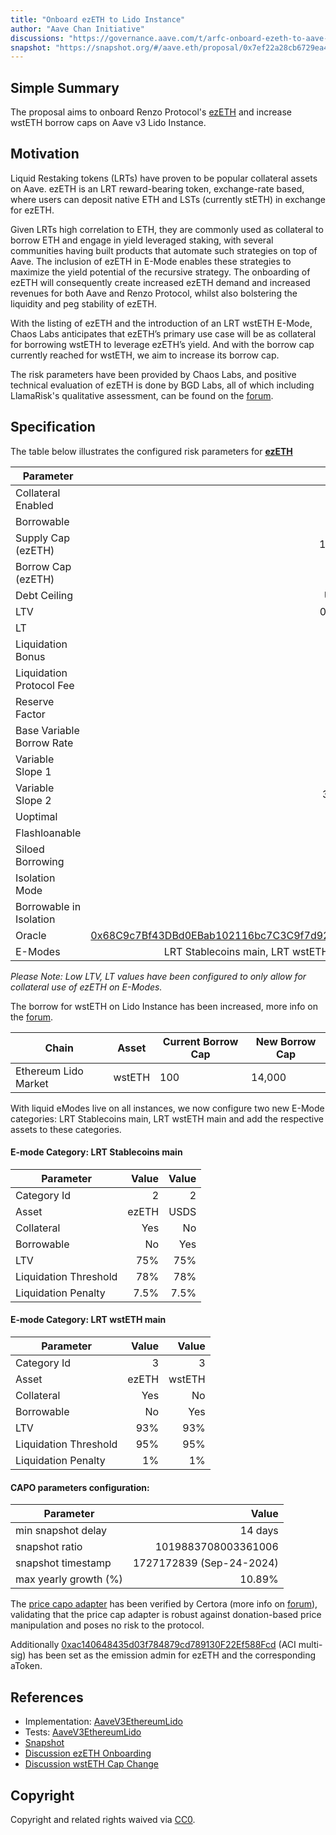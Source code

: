 ```yaml
---
title: "Onboard ezETH to Lido Instance"
author: "Aave Chan Initiative"
discussions: "https://governance.aave.com/t/arfc-onboard-ezeth-to-aave-v3-lido-instance/18504/11"
snapshot: "https://snapshot.org/#/aave.eth/proposal/0x7ef22a28cb6729ea4a978b02332ff1af8ed924a726915f9a6debf835d8bf8048"
---
```


## Simple Summary

The proposal aims to onboard Renzo Protocol's [ezETH](https://etherscan.io/address/0xbf5495Efe5DB9ce00f80364C8B423567e58d2110) and increase wstETH borrow caps on Aave v3 Lido Instance.

## Motivation

Liquid Restaking tokens (LRTs) have proven to be popular collateral assets on Aave. ezETH is an LRT reward-bearing token, exchange-rate based, where users can deposit native ETH and LSTs (currently stETH) in exchange for ezETH.

Given LRTs high correlation to ETH, they are commonly used as collateral to borrow ETH and engage in yield leveraged staking, with several communities having built products that automate such strategies on top of Aave. The inclusion of ezETH in E-Mode enables these strategies to maximize the yield potential of the recursive strategy. The onboarding of ezETH will consequently create increased ezETH demand and increased revenues for both Aave and Renzo Protocol, whilst also bolstering the liquidity and peg stability of ezETH.

With the listing of ezETH and the introduction of an LRT wstETH E-Mode, Chaos Labs anticipates that ezETH’s primary use case will be as collateral for borrowing wstETH to leverage ezETH’s yield. And with the borrow cap currently reached for wstETH, we aim to increase its borrow cap.

The risk parameters have been provided by Chaos Labs, and positive technical evaluation of ezETH is done by BGD Labs, all of which including LlamaRisk's qualitative assessment, can be found on the [forum](https://governance.aave.com/t/arfc-onboard-ezeth-to-aave-v3-lido-instance/18504).

## Specification

The table below illustrates the configured risk parameters for **[ezETH](https://etherscan.io/address/0xbf5495Efe5DB9ce00f80364C8B423567e58d2110)**

| Parameter                 |                                                                                                                 Value |
| ------------------------- | --------------------------------------------------------------------------------------------------------------------: |
| Collateral Enabled        |                                                                                                                  true |
| Borrowable                |                                                                                                                 false |
| Supply Cap (ezETH)        |                                                                                                                15,000 |
| Borrow Cap (ezETH)        |                                                                                                                   100 |
| Debt Ceiling              |                                                                                                                 USD 0 |
| LTV                       |                                                                                                                0.05 % |
| LT                        |                                                                                                                 0.1 % |
| Liquidation Bonus         |                                                                                                                 7.5 % |
| Liquidation Protocol Fee  |                                                                                                                  10 % |
| Reserve Factor            |                                                                                                                  15 % |
| Base Variable Borrow Rate |                                                                                                                   0 % |
| Variable Slope 1          |                                                                                                                   7 % |
| Variable Slope 2          |                                                                                                                 300 % |
| Uoptimal                  |                                                                                                                  45 % |
| Flashloanable             |                                                                                                                 false |
| Siloed Borrowing          |                                                                                                                 false |
| Isolation Mode            |                                                                                                                 false |
| Borrowable in Isolation   |                                                                                                                 false |
| Oracle                    | [0x68C9c7Bf43DBd0EBab102116bc7C3C9f7d9297Ee](https://etherscan.io/address/0x68C9c7Bf43DBd0EBab102116bc7C3C9f7d9297Ee) |
| E-Modes                   |                                                                                 LRT Stablecoins main, LRT wstETH main |

_Please Note: Low LTV, LT values have been configured to only allow for collateral use of ezETH on E-Modes._

The borrow for wstETH on Lido Instance has been increased, more info on the [forum](https://governance.aave.com/t/arfc-onboard-ezeth-to-aave-v3-lido-instance/18504/14).

| Chain                | Asset  | Current Borrow Cap | New Borrow Cap |
| -------------------- | ------ | ------------------ | -------------- |
| Ethereum Lido Market | wstETH | 100                | 14,000         |

With liquid eModes live on all instances, we now configure two new E-Mode categories: LRT Stablecoins main, LRT wstETH main and add the respective assets to these categories.

#### E-mode Category: LRT Stablecoins main

| Parameter             | Value | Value |
| --------------------- | ----: | ----: |
| Category Id           |     2 |     2 |
| Asset                 | ezETH |  USDS |
| Collateral            |   Yes |    No |
| Borrowable            |    No |   Yes |
| LTV                   |   75% |   75% |
| Liquidation Threshold |   78% |   78% |
| Liquidation Penalty   |  7.5% |  7.5% |

#### E-mode Category: LRT wstETH main

| Parameter             | Value |  Value |
| --------------------- | ----: | -----: |
| Category Id           |     3 |      3 |
| Asset                 | ezETH | wstETH |
| Collateral            |   Yes |     No |
| Borrowable            |    No |    Yes |
| LTV                   |   93% |    93% |
| Liquidation Threshold |   95% |    95% |
| Liquidation Penalty   |    1% |     1% |

#### CAPO parameters configuration:

| Parameter             |                    Value |
| --------------------- | -----------------------: |
| min snapshot delay    |                  14 days |
| snapshot ratio        |      1019883708003361006 |
| snapshot timestamp    | 1727172839 (Sep-24-2024) |
| max yearly growth (%) |                   10.89% |

The [price capo adapter](https://etherscan.io/address/0x68C9c7Bf43DBd0EBab102116bc7C3C9f7d9297Ee) has been verified by Certora (more info on [forum](https://governance.aave.com/t/arfc-onboard-ezeth-to-aave-v3-lido-instance/18504/12)), validating that the price cap adapter is robust against donation-based price manipulation and poses no risk to the protocol.

Additionally [0xac140648435d03f784879cd789130F22Ef588Fcd](https://etherscan.io/address/0xac140648435d03f784879cd789130F22Ef588Fcd) (ACI multi-sig) has been set as the emission admin for ezETH and the corresponding aToken.

## References

- Implementation: [AaveV3EthereumLido](https://github.com/bgd-labs/aave-proposals-v3/blob/main/src/20241021_AaveV3EthereumLido_OnboardEzETHToLidoInstance/AaveV3EthereumLido_OnboardEzETHToLidoInstance_20241021.sol)
- Tests: [AaveV3EthereumLido](https://github.com/bgd-labs/aave-proposals-v3/blob/main/src/20241021_AaveV3EthereumLido_OnboardEzETHToLidoInstance/AaveV3EthereumLido_OnboardEzETHToLidoInstance_20241021.t.sol)
- [Snapshot](https://snapshot.org/#/aave.eth/proposal/0x7ef22a28cb6729ea4a978b02332ff1af8ed924a726915f9a6debf835d8bf8048)
- [Discussion ezETH Onboarding](https://governance.aave.com/t/arfc-onboard-ezeth-to-aave-v3-lido-instance/18504/11)
- [Discussion wstETH Cap Change](https://governance.aave.com/t/arfc-chaos-labs-risk-parameter-updates-increase-borrow-caps-for-wsteth-on-the-lido-market-10-20-24/19539)

## Copyright

Copyright and related rights waived via [CC0](https://creativecommons.org/publicdomain/zero/1.0/).
